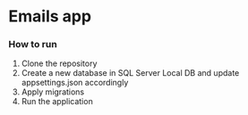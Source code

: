 # Emails app

### How to run

1. Clone the repository
2. Create a new database in SQL Server Local DB and update appsettings.json accordingly
3. Apply migrations
4. Run the application
